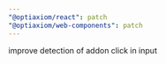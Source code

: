 ```yaml
---
"@optiaxiom/react": patch
"@optiaxiom/web-components": patch
---
```


improve detection of addon click in input
